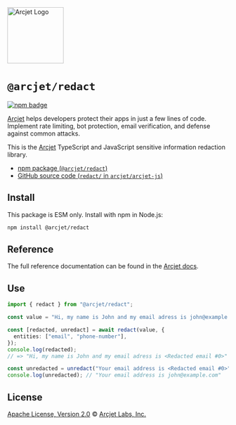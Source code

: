 <a href="https://arcjet.com" target="_arcjet-home">
  <picture>
    <source media="(prefers-color-scheme: dark)" srcset="https://arcjet.com/logo/arcjet-dark-lockup-voyage-horizontal.svg">
    <img src="https://arcjet.com/logo/arcjet-light-lockup-voyage-horizontal.svg" alt="Arcjet Logo" height="128" width="auto">
  </picture>
</a>

# `@arcjet/redact`

<p>
  <a href="https://www.npmjs.com/package/@arcjet/redact">
    <picture>
      <source media="(prefers-color-scheme: dark)" srcset="https://img.shields.io/npm/v/%40arcjet%2Fredact?style=flat-square&label=%E2%9C%A6Aj&labelColor=000000&color=5C5866">
      <img alt="npm badge" src="https://img.shields.io/npm/v/%40arcjet%2Fredact?style=flat-square&label=%E2%9C%A6Aj&labelColor=ECE6F0&color=ECE6F0">
    </picture>
  </a>
</p>

[Arcjet][arcjet] helps developers protect their apps in just a few lines of
code. Implement rate limiting, bot protection, email verification, and defense
against common attacks.

This is the [Arcjet][arcjet] TypeScript and JavaScript sensitive information
redaction library.

- [npm package (`@arcjet/redact`)](https://www.npmjs.com/package/@arcjet/redact)
- [GitHub source code (`redact/` in `arcjet/arcjet-js`)](https://github.com/arcjet/arcjet-js/tree/main/redact)

## Install

This package is ESM only.
Install with npm in Node.js:

```sh
npm install @arcjet/redact
```

## Reference

The full reference documentation can be found in the [Arcjet docs][redact-ref].

## Use

```ts
import { redact } from "@arcjet/redact";

const value = "Hi, my name is John and my email adress is john@example.com";

const [redacted, unredact] = await redact(value, {
  entities: ["email", "phone-number"],
});
console.log(redacted);
// => "Hi, my name is John and my email adress is <Redacted email #0>"

const unredacted = unredact("Your email address is <Redacted email #0>");
console.log(unredacted); // "Your email address is john@example.com"
```

## License

[Apache License, Version 2.0][apache-license] © [Arcjet Labs, Inc.][arcjet]

[apache-license]: http://www.apache.org/licenses/LICENSE-2.0
[arcjet]: https://arcjet.com
[redact-ref]: https://docs.arcjet.com/redact/reference

